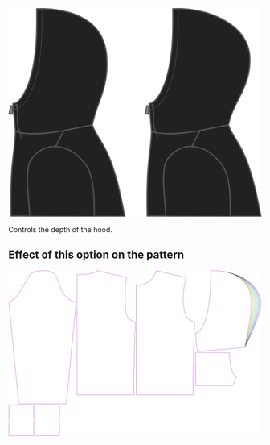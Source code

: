 ![Hood depth](./hooddepth.svg)

Controls the depth of the hood.

## Effect of this option on the pattern

![This image shows the effect of this option by superimposing several variants that have a different value for this option](huey_hooddepth_sample.svg "Effect of this option on the pattern")
